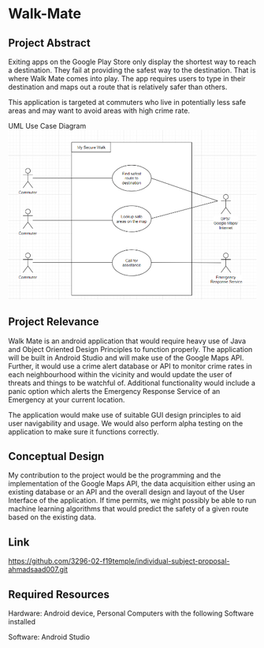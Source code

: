 # Walk-Mate

## Project Abstract

Exiting apps on the Google Play Store only display the shortest way to reach a destination. They fail at providing the safest way to the destination. That is where Walk Mate comes into play. The app requires users to type in their destination and maps out a route that is relatively safer than others.

This application is targeted at commuters who live in potentially less safe areas and may want to avoid areas with high crime rate. 

UML Use Case Diagram
![Use Case Image](AhmadSaad_MySecureWalk.PNG)

## Project Relevance

Walk Mate is an android application that would require heavy use of Java and Object Oriented Design Principles to function properly. The application will be built in Android Studio and will make use of the Google Maps API. Further, it would use a crime alert database or API to monitor crime rates in each neighbourhood within the vicinity and would update the user of threats and things to be watchful of. Additional functionality would include a panic option which alerts the Emergency Response Service of an Emergency at your current location.

The application would make use of suitable GUI design principles to aid user navigability and usage. We would also perform alpha testing on the application to make sure it functions correctly.

## Conceptual Design

My contribution to the project would be the programming and the implementation of the Google Maps API, the data acquisition either using an existing database or an API and the overall design and layout of the User Interface of the application. If time permits, we might possibly be able to run machine learning algorithms that would predict the safety of a given route based on the existing data.

## Link

https://github.com/3296-02-f19temple/individual-subject-proposal-ahmadsaad007.git

## Required Resources

Hardware: Android device, Personal Computers with the following Software installed

Software: Android Studio


